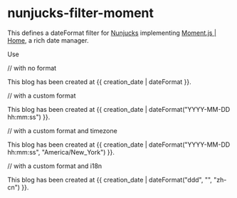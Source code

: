 # nunjucks-filter-moment

This defines a dateFormat filter for [Nunjucks](https://mozilla.github.io/nunjucks/) implementing [Moment.js | Home](https://momentjs.com/), a rich date manager.

Use 

// with no format

This blog has been created at {{ creation_date | dateFormat }}.

// with a custom format

This blog has been created at {{ creation_date | dateFormat("YYYY-MM-DD hh:mm:ss") }}.

// with a custom format and timezone

This blog has been created at {{ creation_date | dateFormat("YYYY-MM-DD hh:mm:ss", "America/New_York") }}.

// with a custom format and i18n

This blog has been created at {{ creation_date | dateFormat("ddd", "", "zh-cn") }}.
